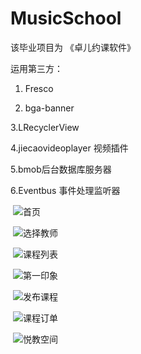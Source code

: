 # MusicSchool
该毕业项目为 《卓儿约课软件》

运用第三方：
1. Fresco

2. bga-banner

3.LRecyclerView

4.jiecaovideoplayer  视频插件

5.bmob后台数据库服务器

6.Eventbus 事件处理监听器 
   
   
  ![首页](http://i1.piimg.com/595259/9e962b47b27a9a93t.jpg)
  
  ![选择教师](http://i1.piimg.com/595259/e7a25234810d7a93t.jpg)
  
  ![课程列表](http://i1.piimg.com/595259/8f9d79d99c5e713bt.jpg)
  
  ![第一印象](http://i1.piimg.com/595259/de66824cdcde2bbet.jpg)
  
  ![发布课程](http://i1.piimg.com/595259/051d8544ff3f7a0b.png)
  
  ![课程订单](http://i1.piimg.com/595259/978bf7cfa1d6bfc9t.jpg)

  ![悦教空间](http://i1.piimg.com/595259/40d8530497e60b57t.jpg)
